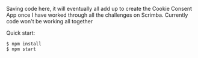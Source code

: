 Saving code here, it will eventually all add up to create the Cookie Consent App once I have worked through all the challenges on Scrimba. Currently code won't be working all together

Quick start:

```
$ npm install
$ npm start
````


